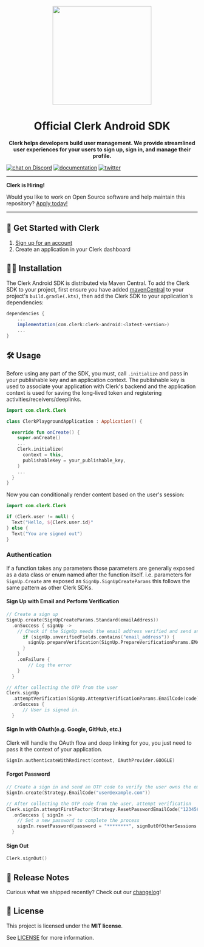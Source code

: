 <p align="center">
  <a href="https://clerk.com?utm_source=github&utm_medium=clerk_ios" target="_blank" rel="noopener noreferrer">
    <picture>
      <source media="(prefers-color-scheme: dark)" srcset="https://images.clerk.com/static/logo-dark-mode-400x400.png">
      <img src="https://images.clerk.com/static/logo-light-mode-400x400.png" height="260">
    </picture>
  </a>
  <br />
</p>
<h1 align="center">
  Official Clerk Android SDK
</h1>
<p align="center">
  <strong>
    Clerk helps developers build user management. We provide streamlined user experiences for your users to sign up, sign in, and manage their profile.
  </strong>
</p>

[![chat on Discord](https://img.shields.io/discord/856971667393609759.svg?logo=discord)](https://clerk.com/discord)
[![documentation](https://img.shields.io/badge/documentation-clerk-green.svg)](https://clerk.com/docs)
[![twitter](https://img.shields.io/twitter/follow/ClerkDev?style=social)](https://twitter.com/intent/follow?screen_name=ClerkDev)

---

**Clerk is Hiring!**

Would you like to work on Open Source software and help maintain this repository? [Apply today!](https://jobs.ashbyhq.com/clerk)

---

## 🚀 Get Started with Clerk

1. [Sign up for an account](https://dashboard.clerk.com/sign-up?utm_source=github&utm_medium=clerk_ios_repo_readme)
2. Create an application in your Clerk dashboard

## 🧑‍💻 Installation
The Clerk Android SDK is distributed via Maven Central. To add the Clerk SDK to your project, first ensure you have added [mavenCentral](https://docs.gradle.org/current/userguide/declaring_repositories.html) to your project's `build.gradle(.kts)`, then add the Clerk SDK to your application's dependencies:
```gradle
dependencies {
    ...
    implementation(com.clerk:clerk-android:<latest-version>)
    ...
}
```

## 🛠️ Usage
Before using any part of the SDK, you must, call `.initialize` and pass in your publishable key and an application context. The publishable key is used to associate your application with Clerk's backend and the application context is used for saving the long-lived token and registering activities/receivers/deeplinks.

```kotlin
import com.clerk.Clerk

class ClerkPlaygroundApplication : Application() {

  override fun onCreate() {
    super.onCreate()
    ...
    Clerk.initialize(
      context = this,
      publishableKey = your_publishable_key,
    )
    ...
  }
}
```
Now you can conditionally render content based on the user's session:
```kotlin
import com.clerk.Clerk

if (Clerk.user != null) {
  Text("Hello, ${Clerk.user.id}"
} else {
  Text("You are signed out")
}
```

### Authentication
If a function takes any parameters those parameters are generally exposed as a data class or enum named after the function itself. i.e. parameters for `SignUp.Create` are exposed as `SignUp.SignUpCreateParams` this follows the same pattern as other Clerk SDKs.

#### Sign Up with Email and Perform Verification
```kotlin
// Create a sign up
SignUp.create(SignUpCreateParams.Standard(emailAddress))
  .onSuccess { signUp ->
    // Check if the SignUp needs the email address verified and send an OTP code via email.
      if (signUp.unverifiedFields.contains("email_address")) {
        signUp.prepareVerification(SignUp.PrepareVerificationParams.EMAIL_CODE)
      }
    }
    .onFailure {
        // Log the error
    }
  }

// After collecting the OTP from the user
Clerk.signUp
  .attemptVerification(SignUp.AttemptVerificationParams.EmailCode(code))
  .onSuccess {
      // User is signed in.
  }
```

#### Sign In with OAuth(e.g. Google, GitHub, etc.)
Clerk will handle the OAuth flow and deep linking for you, you just need to pass it the context of your application.
```kotlin
SignIn.authenticateWithRedirect(context, OAuthProvider.GOOGLE)
```

#### Forgot Password
```kotlin
// Create a sign in and send an OTP code to verify the user owns the email
SignIn.create(Strategy.EmailCode("user@example.com"))

// After collecting the OTP code from the user, attempt verification
Clerk.signIn.attemptFirstFactor(Strategy.ResetPasswordEmailCode("123456"))
  .onSuccess { signIn ->
    // Set a new password to complete the process
    signIn.resetPassword(password = "********", signOutOfOtherSessions = true)
  }
```

#### Sign Out
```kotlin
Clerk.signOut()
```

## 🚢 Release Notes

Curious what we shipped recently? Check out our [changelog](https://clerk.com/changelog)!

<!---
## 🤝 How to Contribute

We're open to all community contributions! If you'd like to contribute in any way, please read [our contribution guidelines](https://github.com/clerk/javascript/blob/main/docs/CONTRIBUTING.md). We'd love to have you as part of the Clerk community!
-->

## 📝 License

This project is licensed under the **MIT license**.

See [LICENSE](https://github.com/clerk/javascript/blob/main/LICENSE) for more information.
